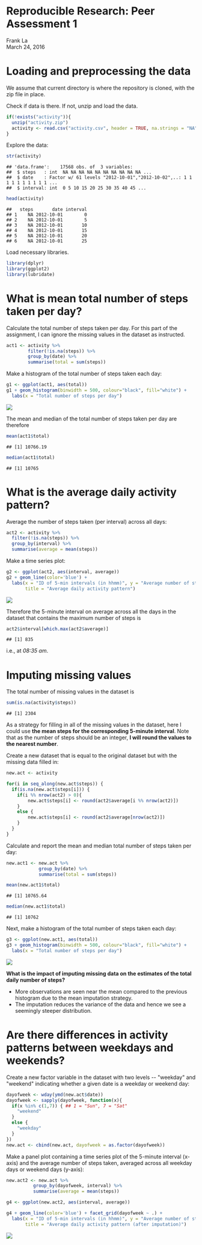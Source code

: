 # Reproducible Research: Peer Assessment 1
Frank La  
March 24, 2016  

 

# Loading and preprocessing the data

We assume that current directory is where the repository is cloned, with the zip file in place.

Check if data is there. If not, unzip and load the data.


```r
if(!exists("activity")){
  unzip("activity.zip")
  activity <- read.csv("activity.csv", header = TRUE, na.strings = "NA")
}
```


Explore the data:


```r
str(activity)
```

```
## 'data.frame':	17568 obs. of  3 variables:
##  $ steps   : int  NA NA NA NA NA NA NA NA NA NA ...
##  $ date    : Factor w/ 61 levels "2012-10-01","2012-10-02",..: 1 1 1 1 1 1 1 1 1 1 ...
##  $ interval: int  0 5 10 15 20 25 30 35 40 45 ...
```

```r
head(activity)
```

```
##   steps       date interval
## 1    NA 2012-10-01        0
## 2    NA 2012-10-01        5
## 3    NA 2012-10-01       10
## 4    NA 2012-10-01       15
## 5    NA 2012-10-01       20
## 6    NA 2012-10-01       25
```

Load necessary libraries.


```r
library(dplyr)
library(ggplot2)
library(lubridate)
```


# What is mean total number of steps taken per day?

Calculate the total number of steps taken per day. For this part of the assignment, I can ignore the missing values in the dataset as instructed.


```r
act1 <- activity %>%
        filter(!is.na(steps)) %>%
        group_by(date) %>%
        summarise(total = sum(steps))
```

Make a histogram of the total number of steps taken each day:


```r
g1 <- ggplot(act1, aes(total))
g1 + geom_histogram(binwidth = 500, colour="black", fill="white") +
  labs(x = "Total number of steps per day")
```

![](PA1_template_files/figure-html/stepsperDayHist-1.png)

The mean and median of the total number of steps taken per day are therefore


```r
mean(act1$total)
```

```
## [1] 10766.19
```

```r
median(act1$total)
```

```
## [1] 10765
```



# What is the average daily activity pattern?

Average the number of steps taken (per interval) across all days:


```r
act2 <- activity %>%
  filter(!is.na(steps)) %>%
  group_by(interval) %>%
  summarise(average = mean(steps))
```

Make a time series plot:


```r
g2 <- ggplot(act2, aes(interval, average))
g2 + geom_line(color='blue') + 
  labs(x = "ID of 5-min intervals (in hhmm)", y = "Average number of steps per interval", 
       title = "Average daily activity pattern")
```

![](PA1_template_files/figure-html/stepsperIntv-TS-1.png)


Therefore the 5-minute interval on average across all the days in the dataset that contains the maximum number of steps is


```r
act2$interval[which.max(act2$average)]
```

```
## [1] 835
```

i.e., at *08:35 am*.

# Imputing missing values

The total number of missing values in the dataset is


```r
sum(is.na(activity$steps))
```

```
## [1] 2304
```

As a strategy for filling in all of the missing values in the dataset, here I could use **the mean steps for the corresponding 5-minute interval**. Note that as the number of steps should be an integer, **I will round the values to the nearest number**.

Create a new dataset that is equal to the original dataset but with the missing data filled in:


```r
new.act <- activity

for(i in seq_along(new.act$steps)) {
  if(is.na(new.act$steps[i])) {
    if(i %% nrow(act2) > 0){
        new.act$steps[i] <- round(act2$average[i %% nrow(act2)])
    }
    else {
        new.act$steps[i] <- round(act2$average[nrow(act2)])
    }
  }
}
```

Calculate and report the mean and median total number of steps taken per day: 


```r
new.act1 <- new.act %>%
            group_by(date) %>%
            summarise(total = sum(steps))

mean(new.act1$total)
```

```
## [1] 10765.64
```

```r
median(new.act1$total)
```

```
## [1] 10762
```




Next, make a histogram of the total number of steps taken each day:


```r
g3 <- ggplot(new.act1, aes(total))
g3 + geom_histogram(binwidth = 500, colour="black", fill="white") +
  labs(x = "Total number of steps per day")
```

![](PA1_template_files/figure-html/imputingHist-1.png)

**What is the impact of imputing missing data on the estimates of the total daily number of steps?**

- More observations are seen near the mean compared to the previous histogram due to the mean imputation strategy.
- The imputation reduces the variance of the data and hence we see a seemingly steeper distribution. 


# Are there differences in activity patterns between weekdays and weekends?

Create a new factor variable in the dataset with two levels -- "weekday" and "weekend" indicating whether a given date is a weekday or weekend day:


```r
dayofweek <- wday(ymd(new.act$date))
dayofweek <- sapply(dayofweek, function(x){
  if(x %in% c(1,7)) { ## 1 = "Sun", 7 = "Sat"
    "weekend"
  }
  else {
    "weekday"
  }
})
new.act <- cbind(new.act, dayofweek = as.factor(dayofweek))
```

Make a panel plot containing a time series plot of the 5-minute interval (x-axis) and the average number of steps taken, averaged across all weekday days or weekend days (y-axis):


```r
new.act2 <- new.act %>%
          group_by(dayofweek, interval) %>%
          summarise(average = mean(steps))

g4 <- ggplot(new.act2, aes(interval, average))

g4 + geom_line(color='blue') + facet_grid(dayofweek ~ .) + 
  labs(x = "ID of 5-min intervals (in hhmm)", y = "Average number of steps per interval", 
       title = "Average daily activity pattern (after imputation)")
```

![](PA1_template_files/figure-html/weekday-TS-1.png)
